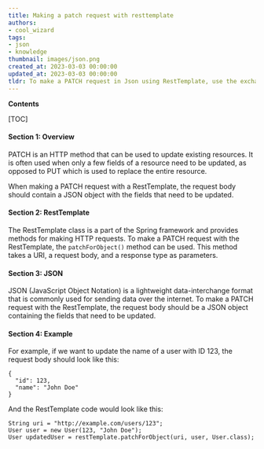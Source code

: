 ```yaml
---
title: Making a patch request with resttemplate
authors:
- cool_wizard
tags:
- json
- knowledge
thumbnail: images/json.png
created_at: 2023-03-03 00:00:00
updated_at: 2023-03-03 00:00:00
tldr: To make a PATCH request in Json using RestTemplate, use the exchange() method with the PATCH HttpMethod and a valid JSON request body.
---
```


**Contents**

[TOC]

#### Section 1: Overview

PATCH is an HTTP method that can be used to update existing resources. It is often used when only a few fields of a resource need to be updated, as opposed to PUT which is used to replace the entire resource.

When making a PATCH request with a RestTemplate, the request body should contain a JSON object with the fields that need to be updated.

#### Section 2: RestTemplate

The RestTemplate class is a part of the Spring framework and provides methods for making HTTP requests. To make a PATCH request with the RestTemplate, the `patchForObject()` method can be used. This method takes a URI, a request body, and a response type as parameters.

#### Section 3: JSON

JSON (JavaScript Object Notation) is a lightweight data-interchange format that is commonly used for sending data over the internet. To make a PATCH request with the RestTemplate, the request body should be a JSON object containing the fields that need to be updated.

#### Section 4: Example

For example, if we want to update the name of a user with ID 123, the request body should look like this:

```
{
  "id": 123,
  "name": "John Doe"
}
```

And the RestTemplate code would look like this:

```
String uri = "http://example.com/users/123";
User user = new User(123, "John Doe");
User updatedUser = restTemplate.patchForObject(uri, user, User.class);
```
